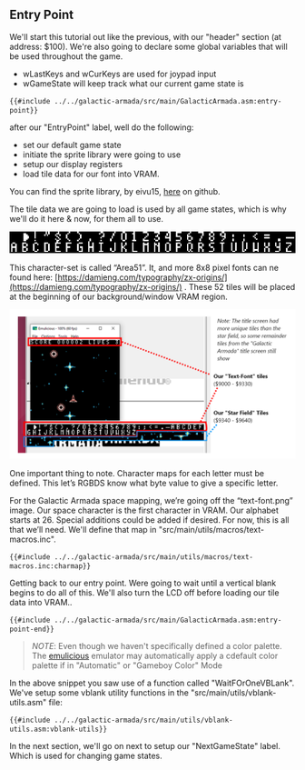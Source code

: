 ## Entry Point

We'll start this tutorial out like the previous, with our "header" section (at address: $100). We're also going to declare some global variables that will be used throughout the game.

- wLastKeys and wCurKeys are used for joypad input
- wGameState will keep track what our current game state is

```rgbasm,linenos,start={{#line_no_of "" ../../galactic-armada/src/main/GalacticArmada.asm:entry-point}}
{{#include ../../galactic-armada/src/main/GalacticArmada.asm:entry-point}}
```

after our "EntryPoint" label, well do the following:

* set our default game state
* initiate the sprite library were going to use
* setup our display registers
* load tile data for our font into VRAM. 

You can find the sprite library, by eivu15, [here](https://github.com/eievui5/gb-sprobj-lib) on github. 

The tile data we are going to load is used by all game states, which is why we'll do it here & now, for them all to use.  

![Untitled](../assets/part3/img/text-font-large.png)

This character-set is called “Area51”. It, and more 8x8 pixel fonts can ne found here: [https://damieng.com/typography/zx-origins/](https://damieng.com/typography/zx-origins/) . These 52 tiles will be placed at the beginning of our background/window VRAM region.  

![TextFontDiagram.png](../assets/part3/img/TextFontDiagram.png)

One important thing to note. Character maps for each letter must be defined. This let’s RGBDS know what byte value to give a specific letter.

For the Galactic Armada space mapping, we’re going off the “text-font.png” image. Our space character is the first character in VRAM. Our alphabet starts at 26. Special additions could be added if desired. For now, this is all that we’ll need. We'll define that map in "src/main/utils/macros/text-macros.inc".

```rgbasm,linenos,start={{#line_no_of "" ../../galactic-armada/src/main/utils/macros/text-macros.inc:charmap}}
{{#include ../../galactic-armada/src/main/utils/macros/text-macros.inc:charmap}}
```
Getting back to our entry point. Were going to wait until a vertical blank begins to do all of this. We'll also turn the LCD off before loading our tile data into VRAM..

```rgbasm,linenos,start={{#line_no_of "" ../../galactic-armada/src/main/GalacticArmada.asm:entry-point-end}}
{{#include ../../galactic-armada/src/main/GalacticArmada.asm:entry-point-end}}
```

> *NOTE*: Even though we haven't specifically defined a color palette. The [emulicious](https://emulicious.net/) emulator may automatically apply a cdefault color palette if in "Automatic" or "Gameboy Color" Mode

In the above snippet you saw use of a function called "WaitFOrOneVBLank". We've setup some vblank utility functions in the "src/main/utils/vblank-utils.asm" file:


```rgbasm,linenos,start={{#line_no_of "" ../../galactic-armada/src/main/utils/vblank-utils.asm:vblank-utils}}
{{#include ../../galactic-armada/src/main/utils/vblank-utils.asm:vblank-utils}}
```

In the next section, we'll go on next to setup our "NextGameState" label. Which is used for changing game states.
